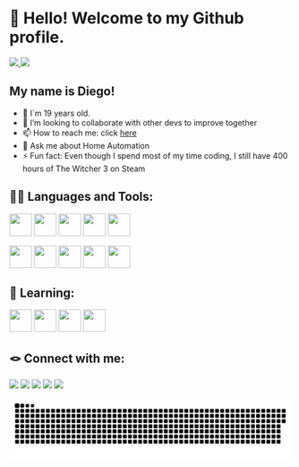 # 👋 Hello! Welcome to my Github profile.

<div>
  <a href="https://github.com/diegoborba25?tab=repositories">
  <img height="190em" src="https://github-readme-stats.vercel.app/api?username=diegoborba25&include_all_commits=true&count_private=true&show_icons=true&theme=radical"/>
  <img height="190em" src="https://github-readme-stats.vercel.app/api/top-langs/?username=diegoborba25&layout=compact&langs_count=8&theme=radical"/>
  </a>
<div>

## My name is Diego!
- 👨 I´m 19 years old.
- 👯 I’m looking to collaborate with other devs to improve together
- 📫 How to reach me: click <a href="#contact">here</a>
- 💬 Ask me about Home Automation
- ⚡ Fun fact: Even though I spend most of my time coding, I still have 400 hours of The Witcher 3 on Steam 

## 🧑‍💻 Languages and Tools:
<p align="left">
<a href="https://docs.oracle.com/en/java/"> <img src="https://cdn.jsdelivr.net/gh/devicons/devicon/icons/java/java-original.svg"  width="40" height="40"/></a>
<a href="https://www.python.org"> <img src="https://cdn.jsdelivr.net/gh/devicons/devicon/icons/python/python-original.svg"  width="40" height="40"/></a>
<a href="https://flask.palletsprojects.com/en/2.2.x/"> <img src="https://cdn.jsdelivr.net/gh/devicons/devicon/icons/flask/flask-original-wordmark.svg" width="40" height="40"/></a>
<a href="https://www.w3.org/html/"> <img src="https://cdn.jsdelivr.net/gh/devicons/devicon/icons/html5/html5-original.svg" width="40" height="40"/></a>
<a href="https://www.w3schools.com/css/"> <img src="https://cdn.jsdelivr.net/gh/devicons/devicon/icons/css3/css3-original.svg" width="40" height="40"/></a>

<a href="https://git-scm.com"> <img src="https://cdn.jsdelivr.net/gh/devicons/devicon/icons/git/git-original.svg" width="40" height="40"/></a>
<a href="https://about.gitlab.com"> <img src="https://cdn.jsdelivr.net/gh/devicons/devicon/icons/gitlab/gitlab-original-wordmark.svg"  width="40" height="40"/></a>
<a href="https://filezilla-project.org"> <img src="https://cdn.jsdelivr.net/gh/devicons/devicon/icons/filezilla/filezilla-plain-wordmark.svg" width="40" height="40"/></a>
<a href="https://www.atlassian.com/br/software/jira"> <img src="https://cdn.jsdelivr.net/gh/devicons/devicon/icons/jira/jira-original-wordmark.svg"   width="40" height="40"/></a>
<a href="https://www.mysql.com"> <img src="https://cdn.jsdelivr.net/gh/devicons/devicon/icons/mysql/mysql-original-wordmark.svg"  width="40" height="40"/></a>
</p>

<!-- vscode, github, sublime, eclipse -->

## 🌱 Learning:
<p align="left">
<a href="https://www.javascript.com"> <img src="https://cdn.jsdelivr.net/gh/devicons/devicon/icons/javascript/javascript-original.svg"  width="40" height="40"/></a>
<a href="https://nodejs.org/en/"> <img src="https://cdn.jsdelivr.net/gh/devicons/devicon/icons/nodejs/nodejs-original.svg"  width="40" height="40"/></a>
<a href="https://discord.js.org/#/"> <img src="https://cdn.jsdelivr.net/gh/devicons/devicon/icons/discordjs/discordjs-original.svg" width="40" height="40"/></a>
<a id="contact"  href="https://www.npmjs.com"> <img src="https://cdn.jsdelivr.net/gh/devicons/devicon/icons/npm/npm-original-wordmark.svg" width="40" height="40"/></a>
</p>

## 🪢 Connect with me:
<div>
<p align="left">
<a href="https://www.linkedin.com" target="_blank"><img src="https://img.shields.io/badge/-LinkedIn-%230077B5?style=for-the-badge&logo=linkedin&logoColor=white" target="_blank"><a> 
<a href="https://www.instagram.com/dig_dinnn/" target="_blank"><img src="https://img.shields.io/badge/-Instagram-%23E4405F?style=for-the-badge&logo=instagram&logoColor=white" target="_blank"></a>
<a href="https://s.team/p/gffg-bnhh/WCDRPVNP" target="_blank"><img src="https://img.shields.io/badge/Steam-171a21?style=for-the-badge&logo=steam&logoColor=white" target="_blank"></a>   
<a href = "https://stackoverflow.com/users/21144042/diego-borba" target="_blank"><img src="https://img.shields.io/badge/Stack overflow-ff8f00?style=for-the-badge&logo=stackoverflow&logoColor=white" target="_blank"></a> 
<a href = "mailto:diegoborba25.contato@gmail.com" target="_blank"><img src="https://img.shields.io/badge/Gmail-D14836?style=for-the-badge&logo=gmail&logoColor=white" target="_blank"></a> 

</p>
</div>

<picture>
  <source media="(prefers-color-scheme: dark)" srcset="https://raw.githubusercontent.com/diegoborba25/diegoborba25/output/github-contribution-grid-snake-dark.svg">
  <source media="(prefers-color-scheme: light)" srcset="https://raw.githubusercontent.com/diegoborba25/diegoborba25/output/github-contribution-grid-snake.svg">
  <img alt="github contribution grid snake animation" src="https://raw.githubusercontent.com/diegoborba25/diegoborba25/output/github-contribution-grid-snake.svg">
</picture>
